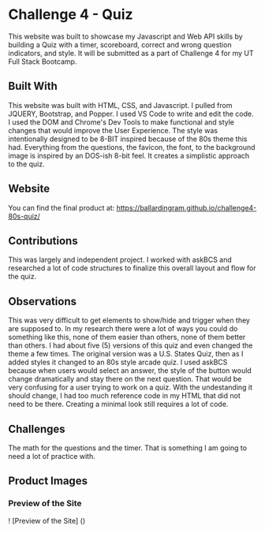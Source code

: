 # Challenge 4 - Quiz
This website was built to showcase my Javascript and Web API skills by building a Quiz with a timer, scoreboard, correct and wrong question indicators, and style. It will be submitted as a part of Challenge 4 for my UT Full Stack Bootcamp.

## Built With
This website was built with HTML, CSS, and Javascript. I pulled from JQUERY, Bootstrap, and Popper. I used VS Code to write and edit the code. I used the DOM and Chrome's Dev Tools to make functional and style changes that would improve the User Experience. The style was intentionally designed to be 8-BIT inspired because of the 80s theme this had. Everything from the questions, the favicon, the font, to the background image is inspired by an DOS-ish 8-bit feel. It creates a simplistic approach to the quiz.

## Website
You can find the final product at:
https://ballardingram.github.io/challenge4-80s-quiz/

## Contributions
This was largely and independent project. I worked with askBCS and researched a lot of code structures to finalize this overall layout and flow  for the quiz.

## Observations
This was very difficult to get elements to show/hide and trigger when they are supposed to. In my research there were a lot of ways you could do something like this, none of them easier than others, none of them better than others. I had about five (5) versions of this quiz and even changed the theme a few times. The original version was a U.S. States Quiz, then as I added styles it changed to an 80s style arcade quiz. I used askBCS because when users would select an answer, the style of the button would change dramatically and stay there on the next question. That would be very confusing for a user trying to work on a quiz. With the undestanding it should change, I had too much reference code in my HTML that did not need to be there. Creating a minimal look still requires a lot of code.

## Challenges
The math for the questions and the timer. That is something I am going to need a lot of practice with.

## Product Images

### Preview of the Site
! [Preview of the Site] ()
